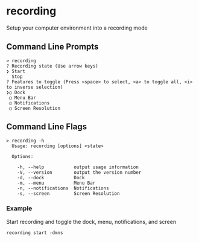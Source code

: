 # recording

Setup your computer environment into a recording mode

## Command Line Prompts

```
> recording
? Recording state (Use arrow keys)
❯ Start
  Stop
? Features to toggle (Press <space> to select, <a> to toggle all, <i> to inverse selection)
❯◯ Dock
 ◯ Menu Bar
 ◯ Notifications
 ◯ Screen Resolution
```

## Command Line Flags

```
> recording -h
  Usage: recording [options] <state>

  Options:

    -h, --help           output usage information
    -V, --version        output the version number
    -d, --dock           Dock
    -m, --menu           Menu Bar
    -n, --notifications  Notifications
    -s, --screen         Screen Resolution
```

### Example

Start recording and toggle the dock, menu, notifications, and screen

```
recording start -dmns
```
